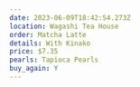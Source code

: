 ```yaml
---
date: 2023-06-09T18:42:54.273Z
location: Wagashi Tea House
order: Matcha Latte
details: With Kinako
price: $7.35
pearls: Tapioca Pearls
buy_again: Y
---
```

